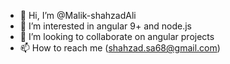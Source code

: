 - 👋 Hi, I’m @Malik-shahzadAli
- 👀 I’m interested in angular 9+ and node.js
- 💞️ I’m looking to collaborate on angular projects
- 📫 How to reach me (shahzad.sa68@gmail.com)

